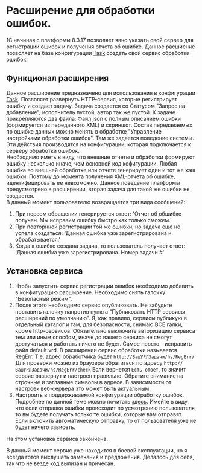 # Расширение для обработки ошибок.

1С начиная с платформы 8.3.17 позволяет явно указать свой сервер для регистрации ошибок и получения отчета об ошибке. Данное расшиение позволяет на базе конфигурации [Task](https://github.com/BlizD/Tasks) создать свой сервис обработки ошибок.

## Функционал расширения
Данное расширение предназначено для использования в конфигурации [Task](https://github.com/BlizD/Tasks). Позволяет развернуть HTTP-сервис, которые регистрирует ошибку и создает задачу. Задача создается со Статусом "Запрос на добавление", исполнитель пустой, автор так же пустой. К задаче прикрепляются два файла: Файл json с полным описанием ошибки (формируется из переданного XML) и скриншот. Состав передаваемых по ошибке данных можно менять в обработке "Управление настройками обработки ошибок". Там же задается поведение системы. Эти действия производятся на конфигурации, которая подключается к серверу обработки ошибок.  
Необходимо иметь в виду, что внешние отчеты и обработки формируют ошибку несколько иначе, чем основной код кофигурации. Любая ошибка во внешней обработке или отчете генерирует один и тот же хэш ошибки. Поэтому до момента получения XML-отчета об ошибке, идентифицировать ее невозможно. Данное поведение платформы предусмотрено в расширении, вторая задача для такой же ошибки не создается.  
В данный момент пользователю возвращается три вида сообщений:
  1. При первом обращении генерируется ответ: 'Отчет об обшибке получен. Мы исправим ошибку быстро как только сможем.'
  2. При повторнной регистрации той же ошибки, но задача еще не успела создаться: 'Данная ошибка уже зарегистрирована и обрабатывается.'
  3. Когда к ошибке создана задача, то пользователь получает ответ: 'Данная ошибка уже зарегистрирована. Номер задачи #'

## Установка сервиса
1. Чтобы запустить сервис регистрации ошибок необходимо добавить в конфигурацию расширение. Необходимо снять галочку "Безопасный режим". 
2. После этого необходимо сервис опубликовать. Не забудьте поставить галочку напротив пункта "Публиковать HTTP сервисы расширений по умолчанию". Я, как правило, сервисы публикую в отдельный каталог и там, для безопасности, снимаю ВСЕ галки, кроме http-сервисов. Обязательно выключите авторизацию сервиса тем или иным спосбом, иначе до вашего сервиса не смогут достучаться и работать ничего не будет. Самое просто - исправить файл default.vrd.  В расширении сервис обработки называется RegErr. Т.е. адрес обработчика будет `http://ВашУРЛЗадачи/hs/RegErr/`
Для проверки можно из браузера обратиться по адресу `http://ВашУРЛЗадачи/hs/RegErr/check`  Если вернется `Есть ответ`, то значит сервис развернут и настроен правильно. Обратите внимание на строчные и заглавные символы в адресе. В зависимости от настроек веб-сервера это может быть актуальным.
3. Настроить в поддерживаемой конфигурации обработку ошибок. Подробнее по данной теме можно почитать [здесь](https://wonderland.v8.1c.ru/blog/razvitie-mekhanizma-otobrazheniya-oshibok/). Имейте в виду, что если отправка ошибки происходит по усмотрению пользователя, то вы будете получать только те ошибки, которые вам отправят. Если включить автоматическую отправку, то от пользователя уже не будет ничего зависеть. 

На этом установка сервиса закончена.

В данный момент сервис уже находится в боевой эксплуатации, но я всегда готов выслушать замечания и предложения.
Делалось для себя, так что не везде код вылизан и причесан. 
